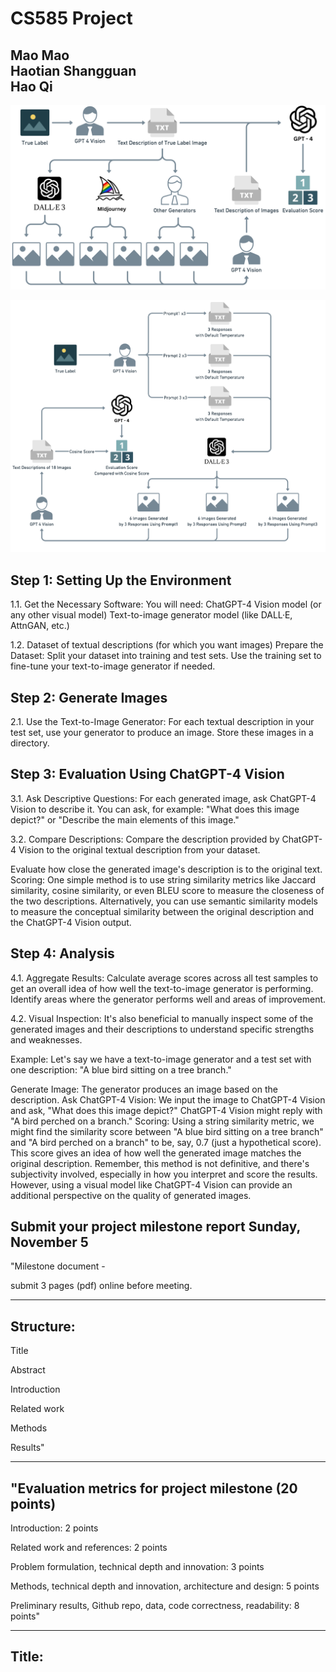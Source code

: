 # CS585 Project

Mao Mao  
Haotian Shangguan  
Hao Qi
---

![anything](/idea.jpg)

![WorkFlow2](/idea+.png)



## Step 1: Setting Up the Environment
1.1. Get the Necessary Software: You will need:
ChatGPT-4 Vision model (or any other visual model)
Text-to-image generator model (like DALL·E, AttnGAN, etc.)

1.2. Dataset of textual descriptions (for which you want images)
Prepare the Dataset:
Split your dataset into training and test sets.
Use the training set to fine-tune your text-to-image generator if needed.


## Step 2: Generate Images
2.1. Use the Text-to-Image Generator:
For each textual description in your test set, use your generator to produce an image.
Store these images in a directory.


## Step 3: Evaluation Using ChatGPT-4 Vision
3.1. Ask Descriptive Questions:
For each generated image, ask ChatGPT-4 Vision to describe it.
You can ask, for example: "What does this image depict?" or "Describe the main elements of this image."

3.2. Compare Descriptions:
Compare the description provided by ChatGPT-4 Vision to the original textual description from your dataset.

Evaluate how close the generated image's description is to the original text.
Scoring:
One simple method is to use string similarity metrics like Jaccard similarity, cosine similarity, or even BLEU score to measure the closeness of the two descriptions.
Alternatively, you can use semantic similarity models to measure the conceptual similarity between the original description and the ChatGPT-4 Vision output.


## Step 4: Analysis
4.1. Aggregate Results:
Calculate average scores across all test samples to get an overall idea of how well the text-to-image generator is performing.
Identify areas where the generator performs well and areas of improvement.

4.2. Visual Inspection:
It's also beneficial to manually inspect some of the generated images and their descriptions to understand specific strengths and weaknesses.


Example:
Let's say we have a text-to-image generator and a test set with one description: "A blue bird sitting on a tree branch."

Generate Image:
The generator produces an image based on the description.
Ask ChatGPT-4 Vision:
We input the image to ChatGPT-4 Vision and ask, "What does this image depict?"
ChatGPT-4 Vision might reply with "A bird perched on a branch."
Scoring:
Using a string similarity metric, we might find the similarity score between "A blue bird sitting on a tree branch" and "A bird perched on a branch" to be, say, 0.7 (just a hypothetical score).
This score gives an idea of how well the generated image matches the original description.
Remember, this method is not definitive, and there's subjectivity involved, especially in how you interpret and score the results. However, using a visual model like ChatGPT-4 Vision can provide an additional perspective on the quality of generated images.

## Submit your project milestone report	Sunday, November 5	
"Milestone document - 

submit 3 pages (pdf) online before meeting. 

---
## Structure:

Title

Abstract

Introduction

Related work

Methods

Results"

---

## "Evaluation metrics for project milestone (20 points)

Introduction: 2 points

Related work and references: 2 points

Problem formulation, technical depth and innovation: 3 points

Methods, technical depth and innovation, architecture and design: 5 points

Preliminary results, Github repo, data, code correctness, readability: 8 points"

---

## Title:
